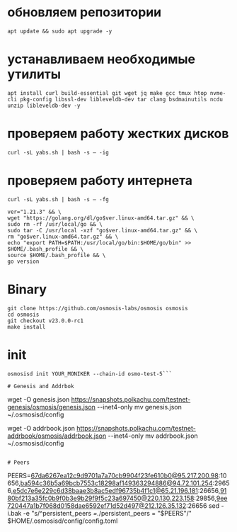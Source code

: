 # обновляем репозитории
```apt update && sudo apt upgrade -y```

# устанавливаем необходимые утилиты
```apt install curl build-essential git wget jq make gcc tmux htop nvme-cli pkg-config libssl-dev libleveldb-dev tar clang bsdmainutils ncdu unzip libleveldb-dev -y```

# проверяем работу жестких дисков
```curl -sL yabs.sh | bash -s — -ig```

# проверяем работу интернета
```
curl -sL yabs.sh | bash -s — -fg

ver="1.21.3" && \
wget "https://golang.org/dl/go$ver.linux-amd64.tar.gz" && \
sudo rm -rf /usr/local/go && \
sudo tar -C /usr/local -xzf "go$ver.linux-amd64.tar.gz" && \
rm "go$ver.linux-amd64.tar.gz" && \
echo "export PATH=$PATH:/usr/local/go/bin:$HOME/go/bin" >> $HOME/.bash_profile && \
source $HOME/.bash_profile && \
go version
```

# Binary
```
git clone https://github.com/osmosis-labs/osmosis osmosis
cd osmosis
git checkout v23.0.0-rc1
make install
```

# init
```
osmosisd init YOUR_MONIKER --chain-id osmo-test-5```

# Genesis and Addrbok
```
wget -O genesis.json https://snapshots.polkachu.com/testnet-genesis/osmosis/genesis.json --inet4-only
mv genesis.json ~/.osmosisd/config

wget -O addrbook.json https://snapshots.polkachu.com/testnet-addrbook/osmosis/addrbook.json --inet4-only
mv addrbook.json ~/.osmosisd/config
```

# Peers

```
PEERS=67da6267ea12c9d9701a7a70cb9904f23fe610b0@95.217.200.98:10656,ba594c36b5a69bcb7553c18298af149363294886@94.72.101.254:29656,e5dc7e6e229c6d38baae3b8ac5edf96735b4f1c1@65.21.196.181:26656,9180bf213a35fc0b9f0b3e9b29f9f5c23a697450@220.130.223.158:29856,9ee720447a1b7f068d0158dae6592ef71d52d497@212.126.35.132:26656
sed -i.bak -e "s/^persistent_peers *=.*/persistent_peers = \"$PEERS\"/" $HOME/.osmosisd/config/config.toml
```

